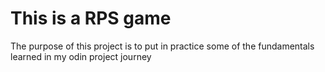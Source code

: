 # This is a RPS game
The purpose of this project is to put in practice some of the fundamentals learned in my odin project journey